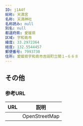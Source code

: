 ```yaml
---
ID: j1A4f
総称: 天満宮
名称: 天満神社
名称読み: null
別名: null
都道府県: 愛媛県
区域: 宇和島市
緯度: 33.2972364
経度: 132.5544457
郵便番号: 7993730
住所: 愛媛県宇和島市吉田町立間１−６６８
---
```


## その他

### 参考URL

| URL | 説明          |
| --- | ------------- |
|     | OpenStreetMap |
